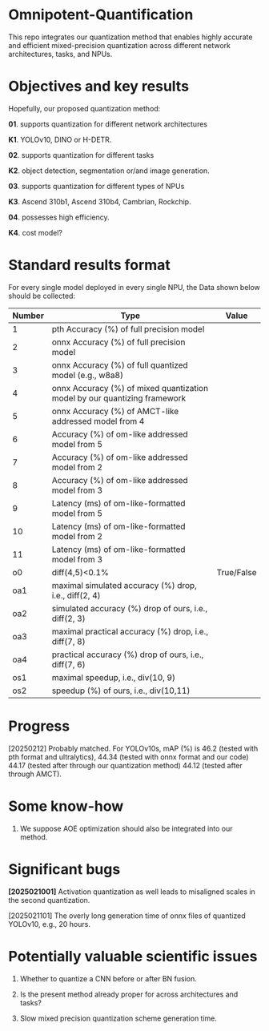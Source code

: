 # Omnipotent-Quantification
This repo integrates our quantization method that enables highly accurate and efficient mixed-precision quantization across different network architectures, tasks, and NPUs.

# Objectives and key results
Hopefully, our proposed quantization method:

**01**. supports quantization for different network architectures

**K1**. YOLOv10, DINO or H-DETR.

**02**. supports quantization for different tasks

**K2**. object detection, segmentation or/and image generation.

**03**. supports quantization for different types of NPUs

**K3**. Ascend 310b1, Ascend 310b4, Cambrian, Rockchip.

**04**. possesses high efficiency.

**K4**. cost model?


# Standard results format
For every single model deployed in every single NPU, the Data shown below should be collected:

| **Number** | **Type**                                                                  | **Value** |
|------------|---------------------------------------------------------------------------|-----------|
| 1          | pth Accuracy (%) of full precision model                                  |           |
| 2          | onnx Accuracy (%) of full precision model                                 |           |
| 3          | onnx Accuracy (%) of full quantized model (e.g., w8a8)                    |           |
| 4          | onnx Accuracy (%) of mixed quantization model by our quantizing framework |           |
| 5          | onnx Accuracy (%) of AMCT-like addressed  model from 4                    |           |
| 6          | Accuracy (%) of om-like addressed model from 5                            |           |
| 7          | Accuracy (%) of om-like addressed model from 2                            |           |
| 8          | Accuracy (%) of om-like addressed model from 3                            |           |
| 9          | Latency (ms) of om-like-formatted model from 5                            |           |
| 10          | Latency (ms) of om-like-formatted model from 2                            |           |
| 11          | Latency (ms) of om-like-formatted model from 3                            |           |
| o0       | diff(4,5)<0.1%    |  True/False  |
| oa1        | maximal simulated accuracy (%) drop, i.e., diff(2, 4)                                                |           |
| oa2        | simulated accuracy (%) drop of ours, i.e., diff(2, 3)                                                 |           |
| oa3        | maximal practical accuracy (%) drop, i.e., diff(7, 8)                                                |           |
| oa4        | practical accuracy (%) drop of ours, i.e., diff(7, 6)                                                 |           |
| os1        | maximal speedup, i.e., div(10, 9)                                                           |           |
| os2        | speedup (%) of ours, i.e., div(10,11)                                                       |           |




# Progress

[20250212] Probably matched. For YOLOv10s, mAP (%) is 46.2 (tested with pth format and ultralytics), 44.34 (tested with onnx format and our code) 44.17 (tested after through our quantization method) 44.12 (tested after through AMCT).


# Some know-how

1. We suppose AOE optimization should also be integrated into our method. 


# Significant bugs

**[2025021001]** Activation quantization as well leads to misaligned scales in the second quantization.

[2025021101] The overly long generation time of onnx files of quantized YOLOv10, e.g., 20 hours.


# Potentially valuable scientific issues

1. Whether to quantize a CNN before or after BN fusion.

2. Is the present method already proper for across architectures and tasks? 

3. Slow mixed precision quantization scheme generation time. 
